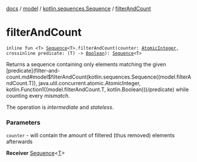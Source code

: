 [docs](../../index.md) / [model](../index.md) / [kotlin.sequences.Sequence](index.md) / [filterAndCount](./filter-and-count.md)

# filterAndCount

`inline fun <T> `[`Sequence`](https://kotlinlang.org/api/latest/jvm/stdlib/kotlin.sequences/-sequence/index.html)`<T>.filterAndCount(counter: `[`AtomicInteger`](https://docs.oracle.com/javase/8/docs/api/java/util/concurrent/atomic/AtomicInteger.html)`, crossinline predicate: (T) -> `[`Boolean`](https://kotlinlang.org/api/latest/jvm/stdlib/kotlin/-boolean/index.html)`): `[`Sequence`](https://kotlinlang.org/api/latest/jvm/stdlib/kotlin.sequences/-sequence/index.html)`<T>`

Returns a sequence containing only elements matching the given [predicate](filter-and-count.md#model$filterAndCount(kotlin.sequences.Sequence((model.filterAndCount.T)), java.util.concurrent.atomic.AtomicInteger, kotlin.Function1((model.filterAndCount.T, kotlin.Boolean)))/predicate) while counting every *mismatch*.

The operation is *intermediate* and *stateless*.

### Parameters

`counter` - will contain the amount of filtered (thus removed) elements afterwards

**Receiver**
[Sequence](https://kotlinlang.org/api/latest/jvm/stdlib/kotlin.sequences/-sequence/index.html)&lt;[T](filter-and-count.md#T)&gt;

